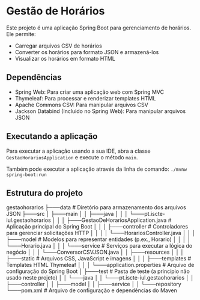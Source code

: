 # Gestão de Horários

Este projeto é uma aplicação Spring Boot para gerenciamento de horários. Ele permite:
- Carregar arquivos CSV de horários
- Converter os horários para formato JSON e armazená-los
- Visualizar os horários em formato HTML

## Dependências

- Spring Web: Para criar uma aplicação web com Spring MVC
- Thymeleaf: Para processar e renderizar templates HTML
- Apache Commons CSV: Para manipular arquivos CSV
- Jackson Databind (Incluido no Spring Web): Para manipular arquivos JSON

## Executando a aplicação

Para executar a aplicação usando a sua IDE, abra a classe `GestaoHorariosApplication` e execute o método `main`.

Também pode executar a aplicação através da linha de comando: `./mvnw spring-boot:run`

## Estrutura do projeto

gestaohorarios
├───data                     # Diretório para armazenamento dos arquivos JSON
├───src
│   ├───main
│   │   ├───java
│   │   │   └───pt.iscte-iul.gestaohorarios
│   │   │       ├───GestaoDeHorariosApplication.java  # Aplicação principal do Spring Boot
│   │   │       ├───controller     # Controladores para gerenciar solicitações HTTP
│   │   │       │   └───HorariosController.java
│   │   │       ├───model          # Modelos para representar entidades (p.ex., Horario)
│   │   │       │   └───Horario.java
│   │   │       └───service        # Serviços para executar a lógica do negócio
│   │   │           └───ConversorCSVJSON.java
│   │   ├───resources
│   │   │   ├───static             # Arquivos CSS, JavaScript e imagens
│   │   │   ├───templates          # Templates HTML Thymeleaf
│   │   │   └───application.properties   # Arquivo de configuração do Spring Boot
│   ├───test # Pasta de teste (a princípio não usado neste projeto)
│   │   └───java
│   │       └───pt.iscte-iul.gestaohorarios
│   │           ├───controller
│   │           ├───model
│   │           ├───service
│   │           └───repository
└───pom.xml                    # Arquivo de configuração e dependências do Maven